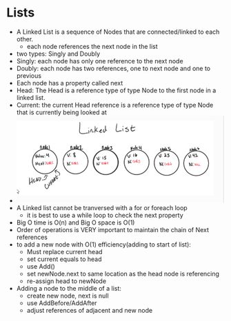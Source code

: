 # Lists
- A Linked List is a sequence of Nodes that are connected/linked to each other. 
  - each node references the next node in the list
- two types: Singly and Doubly
- Singly: each node has only one reference to the next node
- Doubly: each node has two references, one to next node and one to previous
- Each node has a property called next
- Head: The Head is a reference type of type Node to the first node in a linked list.
- Current: the current Head reference is a reference type of type Node that is currently being looked at
- ![A linked list](LList.png)
- A Linked list cannot be tranversed with a for or foreach loop
  - it is best to use a while loop to check the next property
- Big O time is O(n) and Big O space is O(1)
- Order of operations is VERY important to maintain the chain of Next references
- to add a new node with O(1) efficiency(adding to start of list):
  - Must replace current head
  - set current equals to head
  - use Add()
  - set newNode.next to same location as the head node is referencing
  - re-assign head to newNode
- Adding a node to the middle of a list:
  - create new node, next is null
  - use AddBefore/AddAfter
  - adjust references of adjacent and new node